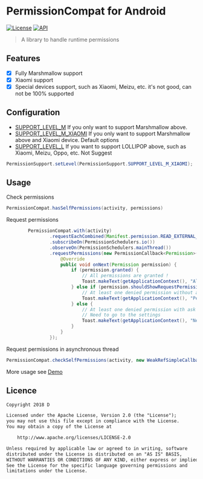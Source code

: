 # PermissionCompat for Android

[![License](https://img.shields.io/badge/license-Apache%202-green.svg)](https://www.apache.org/licenses/LICENSE-2.0)
[![API](https://img.shields.io/badge/API-9%2B-green.svg?style=flat)](https://android-arsenal.com/api?level=9)

> A library to handle runtime permissions

## Features
- [x] Fully Marshmallow support
- [x] Xiaomi support
- [x] Special devices support, such as Xiaomi, Meizu, etc. it's not good, can not be 100% supported

## Configuration
- [SUPPORT_LEVEL_M]() If you only want to support Marshmallow above.
- [SUPPORT_LEVEL_M_XIAOMI]() If you only want to support Marshmallow above and Xiaomi device. Default options
- [SUPPORT_LEVEL_L]() If you want to support LOLLIPOP above, such as Xiaomi, Meizu, Oppo, etc. Not Suggest

```java
PermissionSupport.setLevel(PermissionSupport.SUPPORT_LEVEL_M_XIAOMI);
```

## Usage

Check permissions

```java
PermissionCompat.hasSelfPermissions(activity, permissions)
```
Request permissions

```java
        PermissionCompat.with(activity)
                .requestEachCombined(Manifest.permission.READ_EXTERNAL_STORAGE, Manifest.permission.WRITE_EXTERNAL_STORAGE)
                .subscribeOn(PermissionSchedulers.io())
                .observeOn(PermissionSchedulers.mainThread())
                .requestPermissions(new PermissionCallback<Permission>() {
                    @Override
                    public void onNext(Permission permission) {
                        if (permission.granted) {
                            // All permissions are granted !
                            Toast.makeText(getApplicationContext(), "All permissions are granted", Toast.LENGTH_SHORT).show();
                        } else if (permission.shouldShowRequestPermissionRationale) {
                            // At least one denied permission without ask never again
                            Toast.makeText(getApplicationContext(), "Permission without ask never again", Toast.LENGTH_SHORT).show();
                        } else {
                            // At least one denied permission with ask never again
                            // Need to go to the settings
                            Toast.makeText(getApplicationContext(), "Need to go to the settings", Toast.LENGTH_SHORT).show();
                        }
                    }
                });
```

Request permissions in asynchronous thread

```java
PermissionCompat.checkSelfPermissions(activity, new WeakRefSimpleCallback(activity), PERMISSIONS);
```

More usage see [Demo](app/src/main/java/com/d/permissioncompat/MainActivity.java)

## Licence

```txt
Copyright 2018 D

Licensed under the Apache License, Version 2.0 (the "License");
you may not use this file except in compliance with the License.
You may obtain a copy of the License at

    http://www.apache.org/licenses/LICENSE-2.0

Unless required by applicable law or agreed to in writing, software
distributed under the License is distributed on an "AS IS" BASIS,
WITHOUT WARRANTIES OR CONDITIONS OF ANY KIND, either express or implied.
See the License for the specific language governing permissions and
limitations under the License.
```
